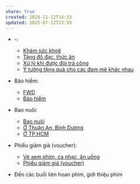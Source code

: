 ```yaml
---
share: true
created: 2024-11-12T14:33
updated: 2025-07-12T23:59
---
```

- \-: 
    - [Khám sức khoẻ](../Qu%C3%A0%20t%E1%BA%B7ng/Kh%C3%A1m%20s%E1%BB%A9c%20kho%E1%BA%BB.md)
    - [Tặng đồ đạc, thức ăn](../Qu%C3%A0%20t%E1%BA%B7ng/T%E1%BA%B7ng%20%C4%91%E1%BB%93%20%C4%91%E1%BA%A1c,%20th%E1%BB%A9c%20%C4%83n.md)
    - [Xử lý khi được đòi trả công](../Qu%C3%A0%20t%E1%BA%B7ng/X%E1%BB%AD%20l%C3%BD%20khi%20%C4%91%C6%B0%E1%BB%A3c%20%C4%91%C3%B2i%20tr%E1%BA%A3%20c%C3%B4ng.md)
    - [Ý tưởng tặng quà cho các đam mê khác nhau](../Qu%C3%A0%20t%E1%BA%B7ng/%C3%9D%20t%C6%B0%E1%BB%9Fng%20t%E1%BA%B7ng%20qu%C3%A0%20cho%20c%C3%A1c%20%C4%91am%20m%C3%AA%20kh%C3%A1c%20nhau.md)

- Bảo hiểm: 
    - [FWD](../Qu%C3%A0%20t%E1%BA%B7ng/B%E1%BA%A3o%20hi%E1%BB%83m/FWD.md)
    - [Bảo hiểm](../Qu%C3%A0%20t%E1%BA%B7ng/B%E1%BA%A3o%20hi%E1%BB%83m/index.md)

- Bao nuôi: 
    - [Bao nuôi](../Qu%C3%A0%20t%E1%BA%B7ng/Bao%20nu%C3%B4i/index.md)
    - [Ở Thuận An, Bình Dương](../Qu%C3%A0%20t%E1%BA%B7ng/Bao%20nu%C3%B4i/%E1%BB%9E%20Thu%E1%BA%ADn%20An,%20B%C3%ACnh%20D%C6%B0%C6%A1ng.md)
    - [Ở TP.HCM](../Qu%C3%A0%20t%E1%BA%B7ng/Bao%20nu%C3%B4i/%E1%BB%9E%20TP.HCM.md)

- Phiếu giảm giá (voucher): 
    - [Vé xem phim, ca nhạc, ăn uống](../Qu%C3%A0%20t%E1%BA%B7ng/Phi%E1%BA%BFu%20gi%E1%BA%A3m%20gi%C3%A1%20(voucher)/V%C3%A9%20xem%20phim,%20ca%20nh%E1%BA%A1c,%20%C4%83n%20u%E1%BB%91ng.md)
    - [Phiếu giảm giá (voucher)](../Qu%C3%A0%20t%E1%BA%B7ng/Phi%E1%BA%BFu%20gi%E1%BA%A3m%20gi%C3%A1%20(voucher)/index.md)


- Đến các buổi liên hoan phim, giới thiệu phim
